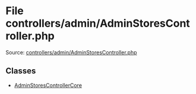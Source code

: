 File controllers/admin/AdminStoresController.php
=========

Source: [controllers/admin/AdminStoresController.php](https://github.com/PrestaShop/PrestaShop/blob/1.6.0.11/controllers/admin/AdminStoresController.php)


Classes
-------

* [AdminStoresControllerCore](class.AdminStoresControllerCore.md)


